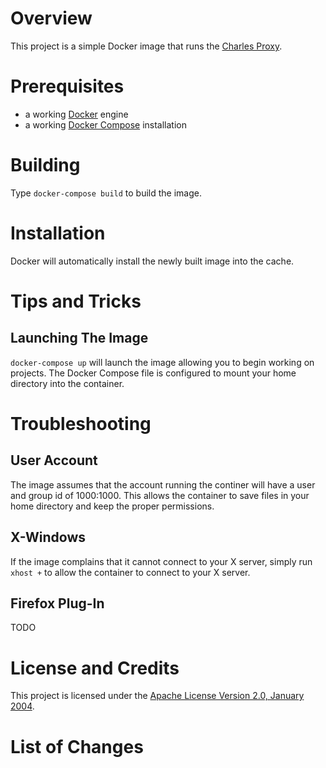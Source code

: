 # Overview

This project is a simple Docker image that runs the [Charles Proxy](http://www.charlesproxy.com/).

# Prerequisites

* a working [Docker](http://docker.io) engine
* a working [Docker Compose](http://docker.io) installation

# Building

Type `docker-compose build` to build the image.

# Installation

Docker will automatically install the newly built image into the cache.

# Tips and Tricks

## Launching The Image

`docker-compose up` will launch the image allowing you to begin working on projects. The Docker Compose file is 
configured to mount your home directory into the container.  

# Troubleshooting

## User Account

The image assumes that the account running the continer will have a user and group id of 1000:1000.  This allows the container 
to save files in your home directory and keep the proper permissions.

## X-Windows

If the image complains that it cannot connect to your X server, simply run `xhost +` to allow the container to connect 
to your X server.

## Firefox Plug-In

TODO

# License and Credits

This project is licensed under the [Apache License Version 2.0, January 2004](http://www.apache.org/licenses/).

# List of Changes

